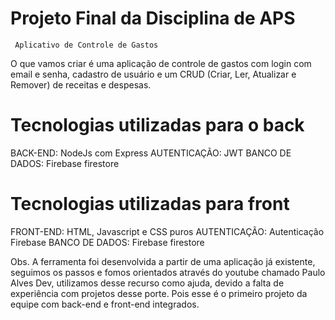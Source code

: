 # Projeto Final da Disciplina de APS
     Aplicativo de Controle de Gastos
O que vamos criar é uma aplicação de controle de gastos com login com email e senha, cadastro de usuário e um CRUD (Criar, Ler, Atualizar e Remover) de receitas e despesas.

# Tecnologias utilizadas para o back
BACK-END: NodeJs com Express
AUTENTICAÇÃO: JWT
BANCO DE DADOS: Firebase firestore

# Tecnologias utilizadas para front
FRONT-END: HTML, Javascript e CSS puros
AUTENTICAÇÃO: Autenticação Firebase
BANCO DE DADOS: Firebase firestore

Obs. A ferramenta foi desenvolvida a partir de uma aplicação já existente, seguimos os passos e fomos orientados através do youtube chamado Paulo Alves Dev, utilizamos desse recurso como ajuda, devido a falta de experiência com projetos desse porte. Pois esse é o primeiro projeto da equipe com back-end e front-end integrados. 
